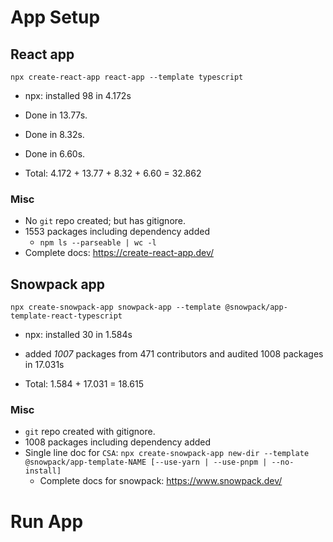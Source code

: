 # App Setup

## React app

`npx create-react-app react-app --template typescript`

* npx: installed 98 in 4.172s
* Done in 13.77s.
* Done in 8.32s.
* Done in 6.60s.

* Total: 4.172 + 13.77 + 8.32 + 6.60 = 32.862

### Misc

* No `git` repo created; but has gitignore.
* 1553 packages including dependency added
  * `npm ls --parseable | wc -l`
* Complete docs: https://create-react-app.dev/

## Snowpack app

`npx create-snowpack-app snowpack-app --template @snowpack/app-template-react-typescript`

* npx: installed 30 in 1.584s
* added *1007* packages from 471 contributors and audited 1008 packages in 17.031s

* Total: 1.584 + 17.031 = 18.615

### Misc

* `git` repo created with gitignore.
* 1008 packages including dependency added
* Single line doc for `CSA`: `npx create-snowpack-app new-dir --template @snowpack/app-template-NAME [--use-yarn | --use-pnpm | --no-install]`
  * Complete docs for snowpack: https://www.snowpack.dev/

# Run App

